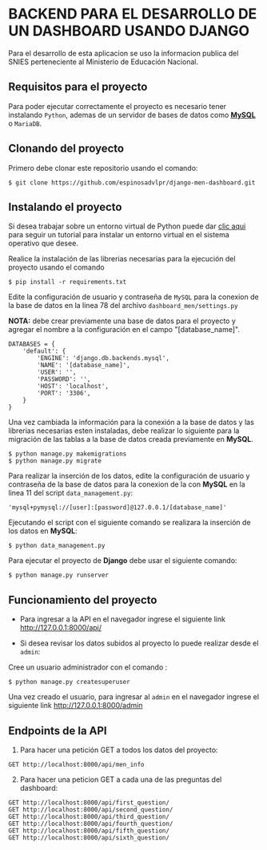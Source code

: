 # BACKEND PARA EL DESARROLLO DE UN DASHBOARD USANDO DJANGO

Para el desarrollo de esta aplicacion se uso la informacion publica del SNIES perteneciente
al Ministerio de Educación Nacional.

## Requisitos para el proyecto

Para poder ejecutar correctamente el proyecto es necesario tener instalando `Python`,
ademas de un servidor de bases de datos como **[MySQL](https://dev.mysql.com/downloads/workbench/)** o `MariaDB`.

## Clonando del proyecto

Primero debe clonar este repositorio usando el comando:

```
$ git clone https://github.com/espinosadvlpr/django-men-dashboard.git
```

## Instalando el proyecto

Si desea trabajar sobre un entorno virtual de Python puede dar [clic aqui](https://www.geeksforgeeks.org/creating-python-virtual-environment-windows-linux/)
para seguir un tutorial para instalar un entorno virtual en el sistema operativo que desee.

Realice la instalación de las librerias necesarias para la ejecución del proyecto usando el comando

```
$ pip install -r requirements.txt
```

Edite la configuración de usuario y contraseña de `MySQL` para la conexion de la base de datos en la linea 78 del archivo `dashboard_men/settings.py`

**NOTA:** debe crear previamente una base de datos para el proyecto y agregar el nombre a la configuración en el campo "[database_name]".

```
DATABASES = {
    'default': {
        'ENGINE': 'django.db.backends.mysql',
        'NAME': '[database_name]',
        'USER': '',
        'PASSWORD': '',
        'HOST': 'localhost',
        'PORT': '3306',
    }
}
```

Una vez cambiada la información para la conexión a la base de datos y las librerias necesarias esten instaladas, debe realizar lo siguiente para la migración
de las tablas a la base de datos creada previamente en **MySQL**.

```
$ python manage.py makemigrations
$ python manage.py migrate
```

Para realizar la inserción de los datos, edite la configuración de usuario y contraseña de la base de datos para la conexion de la con **MySQL**
en la linea 11 del script `data_management.py`:

```
'mysql+pymysql://[user]:[password]@127.0.0.1/[database_name]'
```

Ejecutando el script con el siguiente comando se realizara la inserción de los datos en **MySQL**:

```
$ python data_management.py
```

Para ejecutar el proyecto de **Django** debe usar el siguiente comando:

```
$ python manage.py runserver
```

## Funcionamiento del proyecto

- Para ingresar a la API en el navegador ingrese el siguiente link <http://127.0.0.1:8000/api/>

- Si desea revisar los datos subidos al proyecto lo puede realizar desde el `admin`:

Cree un usuario administrador con el comando :

```
$ python manage.py createsuperuser
```

Una vez creado el usuario, para ingresar al `admin` en el navegador ingrese el siguiente link <http://127.0.0.1:8000/admin>

## Endpoints de la API

1. Para hacer una petición GET a todos los datos del proyecto:

```
GET http://localhost:8000/api/men_info
```

2. Para hacer una peticion GET a cada una de las preguntas del dashboard:

```
GET http://localhost:8000/api/first_question/
GET http://localhost:8000/api/second_question/
GET http://localhost:8000/api/third_question/
GET http://localhost:8000/api/fourth_question/
GET http://localhost:8000/api/fifth_question/
GET http://localhost:8000/api/sixth_question/
```
